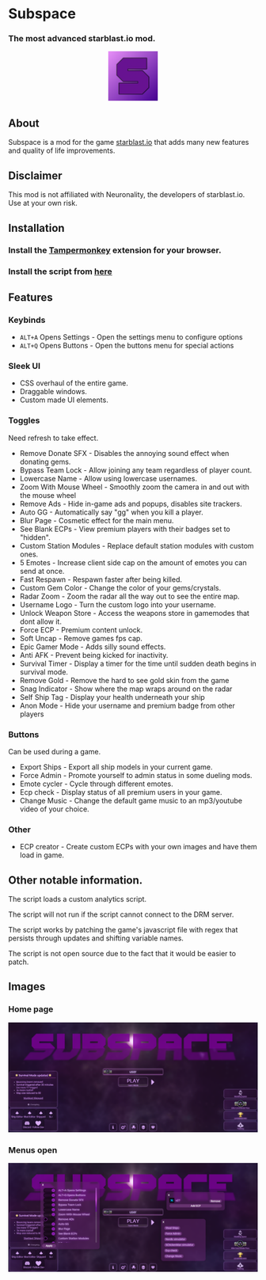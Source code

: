 # Subspace 

### The most advanced starblast.io mod.

<p align="center">
  <img src="./img/subspace.png" width="100" height="100">
</p>

## About
Subspace is a mod for the game [starblast.io](https://starblast.io) that adds many new features and quality of life improvements.

## Disclaimer
This mod is not affiliated with Neuronality, the developers of starblast.io. Use at your own risk.

## Installation

### Install the [Tampermonkey](https://www.tampermonkey.net/) extension for your browser.

### Install the script from [here](https://drm.pixelmelt.dev/s.user.js)

## Features

### Keybinds
- `ALT+A` Opens Settings - Open the settings menu to configure options
- `ALT+Q` Opens Buttons - Open the buttons menu for special actions

### Sleek UI
- CSS overhaul of the entire game.
- Draggable windows.
- Custom made UI elements.

### Toggles
Need refresh to take effect.
- Remove Donate SFX - Disables the annoying sound effect when donating gems.
- Bypass Team Lock - Allow joining any team regardless of player count.
- Lowercase Name - Allow using lowercase usernames.
- Zoom With Mouse Wheel - Smoothly zoom the camera in and out with the mouse wheel
- Remove Ads - Hide in-game ads and popups, disables site trackers.
- Auto GG - Automatically say "gg" when you kill a player.
- Blur Page - Cosmetic effect for the main menu.
- See Blank ECPs - View premium players with their badges set to "hidden".
- Custom Station Modules - Replace default station modules with custom ones.
- 5 Emotes - Increase client side cap on the amount of emotes you can send at once.
- Fast Respawn - Respawn faster after being killed.
- Custom Gem Color - Change the color of your gems/crystals.
- Radar Zoom - Zoom the radar all the way out to see the entire map.
- Username Logo - Turn the custom logo into your username.
- Unlock Weapon Store - Access the weapons store in gamemodes that dont allow it. 
- Force ECP - Premium content unlock.
- Soft Uncap - Remove games fps cap.
- Epic Gamer Mode - Adds silly sound effects.
- Anti AFK - Prevent being kicked for inactivity.
- Survival Timer - Display a timer for the time until sudden death begins in survival mode.
- Remove Gold - Remove the hard to see gold skin from the game
- Snag Indicator - Show where the map wraps around on the radar
- Self Ship Tag - Display your health underneath your ship
- Anon Mode - Hide your username and premium badge from other players

### Buttons
Can be used during a game.

- Export Ships - Export all ship models in your current game.
- Force Admin - Promote yourself to admin status in some dueling mods.
- Emote cycler - Cycle through different emotes.
- Ecp check - Display status of all premium users in your game.   
- Change Music - Change the default game music to an mp3/youtube video of your choice.

### Other
- ECP creator - Create custom ECPs with your own images and have them load in game.

## Other notable information.
The script loads a custom analytics script.

The script will not run if the script cannot connect to the DRM server.

The script works by patching the game's javascript file with regex that persists through updates and shifting variable names.

The script is not open source due to the fact that it would be easier to patch.

## Images

### Home page
![the home page](./img/homepage.png)

### Menus open
![menus open](./img/menus.png)
